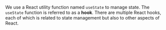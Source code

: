 We use a React utility function named `useState` to manage state. The `useState` function is referred to as a **hook**. There are multiple React hooks, each of which is related to state management but also to other aspects of React. 
